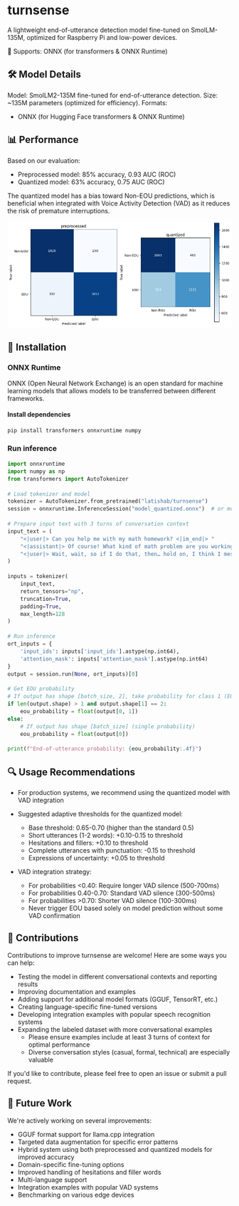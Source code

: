 # turnsense
A lightweight end-of-utterance detection model fine-tuned on SmolLM-135M, optimized for Raspberry Pi and low-power devices.

🚀 Supports: ONNX (for transformers & ONNX Runtime)

## 🛠 Model Details
Model: SmolLM2-135M fine-tuned for end-of-utterance detection.
Size: ~135M parameters (optimized for efficiency).
Formats:
- ONNX (for Hugging Face transformers & ONNX Runtime)

## 📊 Performance
Based on our evaluation:
- Preprocessed model: 85% accuracy, 0.93 AUC (ROC)
- Quantized model: 63% accuracy, 0.75 AUC (ROC)

The quantized model has a bias toward Non-EOU predictions, which is beneficial when integrated with Voice Activity Detection (VAD) as it reduces the risk of premature interruptions.

![Confusion Matrices](confusion_matrices.png)

## 🔹 Installation
### ONNX Runtime

ONNX (Open Neural Network Exchange) is an open standard for machine learning models that allows models to be transferred between different frameworks.

#### Install dependencies
```
pip install transformers onnxruntime numpy
```

### Run inference
```python
import onnxruntime
import numpy as np
from transformers import AutoTokenizer

# Load tokenizer and model
tokenizer = AutoTokenizer.from_pretrained("latishab/turnsense")
session = onnxruntime.InferenceSession("model_quantized.onnx")  # or model_preprocessed.onnx

# Prepare input text with 3 turns of conversation context
input_text = (
    "<|user|> Can you help me with my math homework? <|im_end|> "
    "<|assistant|> Of course! What kind of math problem are you working on? <|im_end|> "
    "<|user|> Wait, wait, so if I do that, then… hold on, I think I messed up the— <|im_end|>"
)

inputs = tokenizer(
    input_text,
    return_tensors="np",
    truncation=True,
    padding=True,
    max_length=128
)

# Run inference
ort_inputs = {
    'input_ids': inputs['input_ids'].astype(np.int64),
    'attention_mask': inputs['attention_mask'].astype(np.int64)
}
output = session.run(None, ort_inputs)[0]

# Get EOU probability
# If output has shape [batch_size, 2], take probability for class 1 (EOU)
if len(output.shape) > 1 and output.shape[1] == 2:
    eou_probability = float(output[0, 1])
else:
    # If output has shape [batch_size] (single probability)
    eou_probability = float(output[0])

print(f"End-of-utterance probability: {eou_probability:.4f}")
```

## 🔍 Usage Recommendations
- For production systems, we recommend using the quantized model with VAD integration
- Suggested adaptive thresholds for the quantized model:
  * Base threshold: 0.65-0.70 (higher than the standard 0.5)
  * Short utterances (1-2 words): +0.10-0.15 to threshold
  * Hesitations and fillers: +0.10 to threshold
  * Complete utterances with punctuation: -0.15 to threshold
  * Expressions of uncertainty: +0.05 to threshold

- VAD integration strategy:
  * For probabilities <0.40: Require longer VAD silence (500-700ms)
  * For probabilities 0.40-0.70: Standard VAD silence (300-500ms)
  * For probabilities >0.70: Shorter VAD silence (100-300ms)
  * Never trigger EOU based solely on model prediction without some VAD confirmation

## 🤝 Contributions

Contributions to improve turnsense are welcome! Here are some ways you can help:

- Testing the model in different conversational contexts and reporting results
- Improving documentation and examples
- Adding support for additional model formats (GGUF, TensorRT, etc.)
- Creating language-specific fine-tuned versions
- Developing integration examples with popular speech recognition systems
- Expanding the labeled dataset with more conversational examples
  * Please ensure examples include at least 3 turns of context for optimal performance
  * Diverse conversation styles (casual, formal, technical) are especially valuable

If you'd like to contribute, please feel free to open an issue or submit a pull request.

## 🔮 Future Work

We're actively working on several improvements:

- GGUF format support for llama.cpp integration
- Targeted data augmentation for specific error patterns
- Hybrid system using both preprocessed and quantized models for improved accuracy
- Domain-specific fine-tuning options
- Improved handling of hesitations and filler words
- Multi-language support
- Integration examples with popular VAD systems
- Benchmarking on various edge devices
